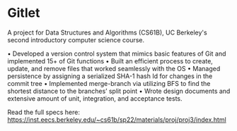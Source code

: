 # Gitlet 

A project for Data Structures and Algorithms (CS61B), UC Berkeley's second introductory computer science course.

• Developed a version control system that mimics basic features of Git and implemented 15+ of Git functions
• Built an efficient process to create, update, and remove files that worked seamlessly with the OS
• Managed persistence by assigning a serialized SHA-1 hash Id for changes in the commit tree
• Implemented merge-branch via utilizing BFS to find the shortest distance to the branches’ split point
• Wrote design documents and extensive amount of unit, integration, and acceptance tests.

Read the full specs here: https://inst.eecs.berkeley.edu/~cs61b/sp22/materials/proj/proj3/index.html
